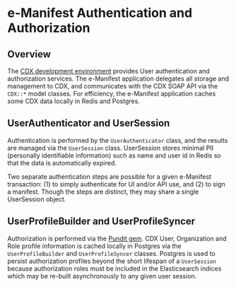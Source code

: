 # e-Manifest Authentication and Authorization

## Overview

The [CDX development environment](https://devngn.epacdxnode.net/) provides User authentication and authorization 
services. The e-Manifest application delegates all storage and management to CDX,
and communicates with the CDX SOAP API via the `CDX::*` model classes.
For efficiency, the e-Manifest application caches some CDX data locally
in Redis and Postgres.

## UserAuthenticator and UserSession

Authentication is performed by the `UserAuthenticator` class, and the results
are managed via the `UserSession` class. UserSession stores minimal 
PII (personally identifiable information) such as name and user id
in Redis so that the data is automatically expired.

Two separate authentication steps are possible for a given e-Manifest
transaction: (1) to simply authenticate for UI and/or API use,
and (2) to sign a manifest. Though the steps are distinct, they may
share a single UserSession object.

## UserProfileBuilder and UserProfileSyncer

Authorization is performed via the [Pundit gem](https://github.com/elabs/pundit).
CDX User, Organization and Role profile information is cached locally in Postgres
via the `UserProfileBuilder` and `UserProfileSyncer` classes. Postgres is used
to persist authorization profiles beyond the short lifespan of a `UserSession`
because authorization roles must be included in the Elasticsearch indices which
may be re-built asynchronously to any given user session.
